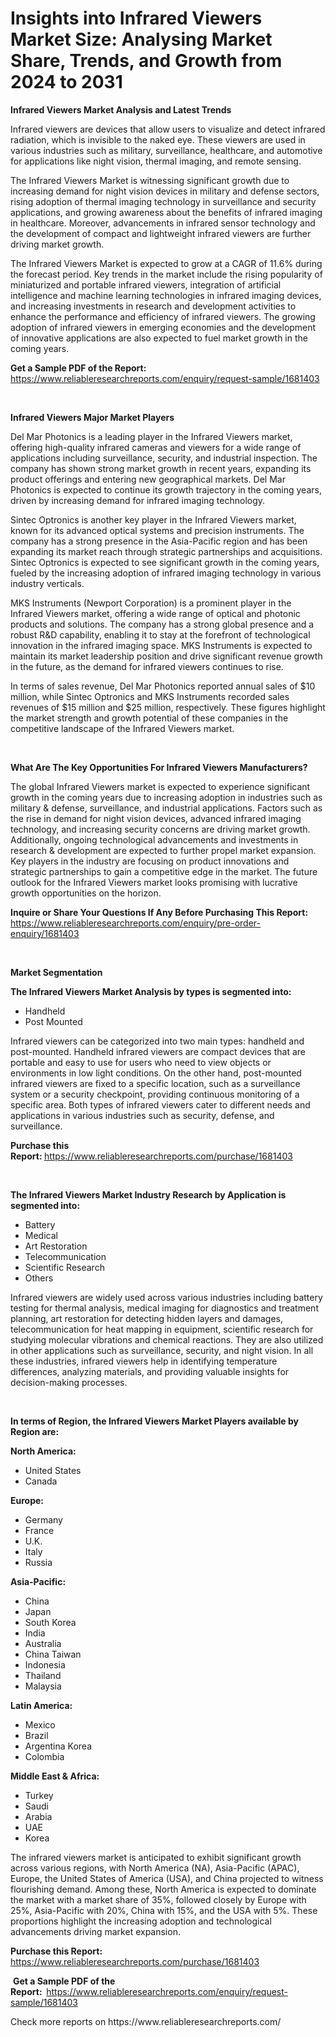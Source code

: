 <p><h1>Insights into Infrared Viewers Market Size: Analysing Market Share, Trends, and Growth from 2024 to 2031</h1></p><p><strong>Infrared Viewers Market Analysis and Latest Trends</strong></p>
<p><p>Infrared viewers are devices that allow users to visualize and detect infrared radiation, which is invisible to the naked eye. These viewers are used in various industries such as military, surveillance, healthcare, and automotive for applications like night vision, thermal imaging, and remote sensing.</p><p>The Infrared Viewers Market is witnessing significant growth due to increasing demand for night vision devices in military and defense sectors, rising adoption of thermal imaging technology in surveillance and security applications, and growing awareness about the benefits of infrared imaging in healthcare. Moreover, advancements in infrared sensor technology and the development of compact and lightweight infrared viewers are further driving market growth.</p><p>The Infrared Viewers Market is expected to grow at a CAGR of 11.6% during the forecast period. Key trends in the market include the rising popularity of miniaturized and portable infrared viewers, integration of artificial intelligence and machine learning technologies in infrared imaging devices, and increasing investments in research and development activities to enhance the performance and efficiency of infrared viewers. The growing adoption of infrared viewers in emerging economies and the development of innovative applications are also expected to fuel market growth in the coming years.</p></p>
<p><strong>Get a Sample PDF of the Report:&nbsp;</strong> <a href="https://www.reliableresearchreports.com/enquiry/request-sample/1681403">https://www.reliableresearchreports.com/enquiry/request-sample/1681403</a></p>
<p>&nbsp;</p>
<p><strong>Infrared Viewers Major Market Players</strong></p>
<p><p>Del Mar Photonics is a leading player in the Infrared Viewers market, offering high-quality infrared cameras and viewers for a wide range of applications including surveillance, security, and industrial inspection. The company has shown strong market growth in recent years, expanding its product offerings and entering new geographical markets. Del Mar Photonics is expected to continue its growth trajectory in the coming years, driven by increasing demand for infrared imaging technology.</p><p>Sintec Optronics is another key player in the Infrared Viewers market, known for its advanced optical systems and precision instruments. The company has a strong presence in the Asia-Pacific region and has been expanding its market reach through strategic partnerships and acquisitions. Sintec Optronics is expected to see significant growth in the coming years, fueled by the increasing adoption of infrared imaging technology in various industry verticals.</p><p>MKS Instruments (Newport Corporation) is a prominent player in the Infrared Viewers market, offering a wide range of optical and photonic products and solutions. The company has a strong global presence and a robust R&D capability, enabling it to stay at the forefront of technological innovation in the infrared imaging space. MKS Instruments is expected to maintain its market leadership position and drive significant revenue growth in the future, as the demand for infrared viewers continues to rise.</p><p>In terms of sales revenue, Del Mar Photonics reported annual sales of $10 million, while Sintec Optronics and MKS Instruments recorded sales revenues of $15 million and $25 million, respectively. These figures highlight the market strength and growth potential of these companies in the competitive landscape of the Infrared Viewers market.</p></p>
<p>&nbsp;</p>
<p><strong>What Are The Key Opportunities For Infrared Viewers Manufacturers?</strong></p>
<p><p>The global Infrared Viewers market is expected to experience significant growth in the coming years due to increasing adoption in industries such as military & defense, surveillance, and industrial applications. Factors such as the rise in demand for night vision devices, advanced infrared imaging technology, and increasing security concerns are driving market growth. Additionally, ongoing technological advancements and investments in research & development are expected to further propel market expansion. Key players in the industry are focusing on product innovations and strategic partnerships to gain a competitive edge in the market. The future outlook for the Infrared Viewers market looks promising with lucrative growth opportunities on the horizon.</p></p>
<p><strong>Inquire or Share Your Questions If Any Before Purchasing This Report:</strong> <a href="https://www.reliableresearchreports.com/enquiry/pre-order-enquiry/1681403">https://www.reliableresearchreports.com/enquiry/pre-order-enquiry/1681403</a></p>
<p>&nbsp;</p>
<p><strong>Market Segmentation</strong></p>
<p><strong>The Infrared Viewers Market Analysis by types is segmented into:</strong></p>
<p><ul><li>Handheld</li><li>Post Mounted</li></ul></p>
<p><p>Infrared viewers can be categorized into two main types: handheld and post-mounted. Handheld infrared viewers are compact devices that are portable and easy to use for users who need to view objects or environments in low light conditions. On the other hand, post-mounted infrared viewers are fixed to a specific location, such as a surveillance system or a security checkpoint, providing continuous monitoring of a specific area. Both types of infrared viewers cater to different needs and applications in various industries such as security, defense, and surveillance.</p></p>
<p><strong>Purchase this Report:&nbsp;</strong><a href="https://www.reliableresearchreports.com/purchase/1681403">https://www.reliableresearchreports.com/purchase/1681403</a></p>
<p>&nbsp;</p>
<p><strong>The Infrared Viewers Market Industry Research by Application is segmented into:</strong></p>
<p><ul><li>Battery</li><li>Medical</li><li>Art Restoration</li><li>Telecommunication</li><li>Scientific Research</li><li>Others</li></ul></p>
<p><p>Infrared viewers are widely used across various industries including battery testing for thermal analysis, medical imaging for diagnostics and treatment planning, art restoration for detecting hidden layers and damages, telecommunication for heat mapping in equipment, scientific research for studying molecular vibrations and chemical reactions. They are also utilized in other applications such as surveillance, security, and night vision. In all these industries, infrared viewers help in identifying temperature differences, analyzing materials, and providing valuable insights for decision-making processes.</p></p>
<p>&nbsp;</p>
<p><strong>In terms of Region, the Infrared Viewers Market Players available by Region are:</strong></p>
<p>
    <p> <strong> North America: </strong>
        <ul>
            <li>United States</li>
            <li>Canada</li>
        </ul>
        </p> 
    <p> <strong> Europe: </strong>
        <ul>
            <li>Germany</li>
            <li>France</li>
            <li>U.K.</li>
            <li>Italy</li>
            <li>Russia</li>
        </ul>
        </p> 
    <p> <strong> Asia-Pacific: </strong>
        <ul>
            <li>China</li>
            <li>Japan</li>
            <li>South Korea</li>
            <li>India</li>
            <li>Australia</li>
            <li>China Taiwan</li>
            <li>Indonesia</li>
            <li>Thailand</li>
            <li>Malaysia</li>
        </ul>
        </p> 
    <p> <strong> Latin America: </strong>
        <ul>
            <li>Mexico</li>
            <li>Brazil</li>
            <li>Argentina Korea</li>
            <li>Colombia</li>
        </ul>
        </p> 
    <p> <strong> Middle East & Africa: </strong>
        <ul>
            <li>Turkey</li>
            <li>Saudi</li>
            <li>Arabia</li>
            <li>UAE</li>
            <li>Korea</li>
        </ul>
    </p>
    </p>
<p><p>The infrared viewers market is anticipated to exhibit significant growth across various regions, with North America (NA), Asia-Pacific (APAC), Europe, the United States of America (USA), and China projected to witness flourishing demand. Among these, North America is expected to dominate the market with a market share of 35%, followed closely by Europe with 25%, Asia-Pacific with 20%, China with 15%, and the USA with 5%. These proportions highlight the increasing adoption and technological advancements driving market expansion.</p></p>
<p><strong>Purchase this Report: </strong><a href="https://www.reliableresearchreports.com/purchase/1681403">https://www.reliableresearchreports.com/purchase/1681403</a></p>
<p>&nbsp;<strong>Get a Sample PDF of the Report:&nbsp;&nbsp;</strong><a href="https://www.reliableresearchreports.com/enquiry/request-sample/1681403">https://www.reliableresearchreports.com/enquiry/request-sample/1681403</a></p>
<p><strong></strong></p>
<p>Check more reports on https://www.reliableresearchreports.com/</p>